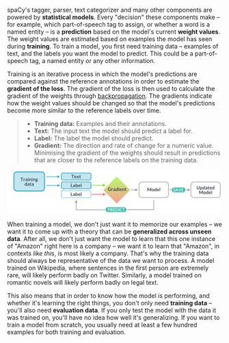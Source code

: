 spaCy's tagger, parser, text categorizer and many other components are powered
by **statistical models**. Every "decision" these components make – for example,
which part-of-speech tag to assign, or whether a word is a named entity – is a
**prediction** based on the model's current **weight values**. The weight values
are estimated based on examples the model has seen during **training**. To train
a model, you first need training data – examples of text, and the labels you
want the model to predict. This could be a part-of-speech tag, a named entity or
any other information.

Training is an iterative process in which the model's predictions are compared
against the reference annotations in order to estimate the **gradient of the
loss**. The gradient of the loss is then used to calculate the gradient of the
weights through [backpropagation](https://thinc.ai/backprop101). The gradients
indicate how the weight values should be changed so that the model's predictions
become more similar to the reference labels over time.

> - **Training data:** Examples and their annotations.
> - **Text:** The input text the model should predict a label for.
> - **Label:** The label the model should predict.
> - **Gradient:** The direction and rate of change for a numeric value.
>   Minimising the gradient of the weights should result in predictions that are
>   closer to the reference labels on the training data.

![The training process](../../images/training.svg)

When training a model, we don't just want it to memorize our examples – we want
it to come up with a theory that can be **generalized across unseen data**.
After all, we don't just want the model to learn that this one instance of
"Amazon" right here is a company – we want it to learn that "Amazon", in
contexts _like this_, is most likely a company. That's why the training data
should always be representative of the data we want to process. A model trained
on Wikipedia, where sentences in the first person are extremely rare, will
likely perform badly on Twitter. Similarly, a model trained on romantic novels
will likely perform badly on legal text.

This also means that in order to know how the model is performing, and whether
it's learning the right things, you don't only need **training data** – you'll
also need **evaluation data**. If you only test the model with the data it was
trained on, you'll have no idea how well it's generalizing. If you want to train
a model from scratch, you usually need at least a few hundred examples for both
training and evaluation.
